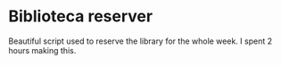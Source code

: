 # Biblioteca reserver

Beautiful script used to reserve the library for the whole week.
I spent 2 hours making this.
